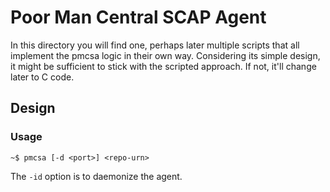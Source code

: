 Poor Man Central SCAP Agent
===========================

In this directory you will find one, perhaps later multiple scripts that all
implement the pmcsa logic in their own way. Considering its simple design, it
might be sufficient to stick with the scripted approach. If not, it'll change
later to C code.

Design
------

### Usage ###

```
~$ pmcsa [-d <port>] <repo-urn>
``` 

The `-id` option is to daemonize the agent.
